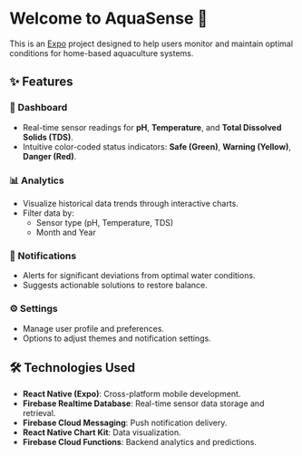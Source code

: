# Welcome to AquaSense 👋

This is an [Expo](https://expo.dev) project designed to help users monitor and maintain optimal conditions for home-based aquaculture systems.

## ✨ Features

### 🌟 Dashboard
- Real-time sensor readings for **pH**, **Temperature**, and **Total Dissolved Solids (TDS)**.
- Intuitive color-coded status indicators: **Safe (Green)**, **Warning (Yellow)**, **Danger (Red)**.

### 📊 Analytics
- Visualize historical data trends through interactive charts.
- Filter data by:
  - Sensor type (pH, Temperature, TDS)
  - Month and Year

### 🔔 Notifications
- Alerts for significant deviations from optimal water conditions.
- Suggests actionable solutions to restore balance.

### ⚙️ Settings
- Manage user profile and preferences.
- Options to adjust themes and notification settings.

## 🛠 Technologies Used

- **React Native (Expo)**: Cross-platform mobile development.
- **Firebase Realtime Database**: Real-time sensor data storage and retrieval.
- **Firebase Cloud Messaging**: Push notification delivery.
- **React Native Chart Kit**: Data visualization.
- **Firebase Cloud Functions**: Backend analytics and predictions.